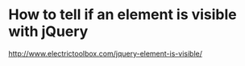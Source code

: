 <!--
id: 219576464
link: http://kevinisom.info/post/219576464/how-to-tell-if-an-element-is-visible-with-jquery
slug: how-to-tell-if-an-element-is-visible-with-jquery
date: Thu Oct 22 2009 15:00:36 GMT+1300 (NZDT)
raw: {"blog_name":"kevinisom","id":219576464,"post_url":"http://kevinisom.info/post/219576464/how-to-tell-if-an-element-is-visible-with-jquery","slug":"how-to-tell-if-an-element-is-visible-with-jquery","type":"link","date":"2009-10-22 02:00:36 GMT","timestamp":1256176836,"state":"published","format":"html","reblog_key":"aqaG4OUA","tags":[],"short_url":"http://tmblr.co/Zw68YyD5dYG","highlighted":[],"feed_item":"http://www.electrictoolbox.com/jquery-element-is-visible/","from_feed_id":"650234","note_count":0,"title":"How to tell if an element is visible with jQuery","url":"http://www.electrictoolbox.com/jquery-element-is-visible/","description":""}
publish: 2009-10-022
tags: 
title: How to tell if an element is visible with jQuery
-->


How to tell if an element is visible with jQuery
================================================

<http://www.electrictoolbox.com/jquery-element-is-visible/>

